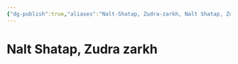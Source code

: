 ```yaml
---
{"dg-publish":true,"aliases":"Nalt-Shatap, Zudra-zarkh, Nalt Shatap, Zudra zarkh,","permalink":"/places/ardir/das-schwarze-loch/zudra-zarkh/","dgHomeLink":false,"dgPassFrontmatter":true}
---
```


# **Nalt Shatap, Zudra zarkh**
